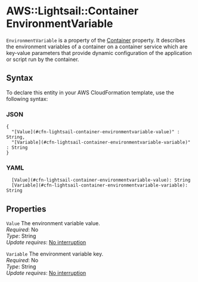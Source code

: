 # AWS::Lightsail::Container EnvironmentVariable<a name="aws-properties-lightsail-container-environmentvariable"></a>

`EnvironmentVariable` is a property of the [Container](https://docs.aws.amazon.com/AWSCloudFormation/latest/UserGuide/aws-properties-lightsail-container-container.html) property\. It describes the environment variables of a container on a container service which are key\-value parameters that provide dynamic configuration of the application or script run by the container\.

## Syntax<a name="aws-properties-lightsail-container-environmentvariable-syntax"></a>

To declare this entity in your AWS CloudFormation template, use the following syntax:

### JSON<a name="aws-properties-lightsail-container-environmentvariable-syntax.json"></a>

```
{
  "[Value](#cfn-lightsail-container-environmentvariable-value)" : String,
  "[Variable](#cfn-lightsail-container-environmentvariable-variable)" : String
}
```

### YAML<a name="aws-properties-lightsail-container-environmentvariable-syntax.yaml"></a>

```
  [Value](#cfn-lightsail-container-environmentvariable-value): String
  [Variable](#cfn-lightsail-container-environmentvariable-variable): String
```

## Properties<a name="aws-properties-lightsail-container-environmentvariable-properties"></a>

`Value` <a name="cfn-lightsail-container-environmentvariable-value"></a>
The environment variable value\.  
_Required_: No  
_Type_: String  
_Update requires_: [No interruption](https://docs.aws.amazon.com/AWSCloudFormation/latest/UserGuide/using-cfn-updating-stacks-update-behaviors.html#update-no-interrupt)

`Variable` <a name="cfn-lightsail-container-environmentvariable-variable"></a>
The environment variable key\.  
_Required_: No  
_Type_: String  
_Update requires_: [No interruption](https://docs.aws.amazon.com/AWSCloudFormation/latest/UserGuide/using-cfn-updating-stacks-update-behaviors.html#update-no-interrupt)

